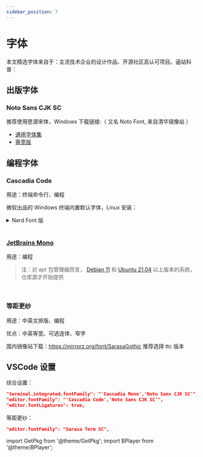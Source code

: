 ```yaml
---
sidebar_position: 7
---
```


# 字体

本文精选字体来自于：主流技术企业的设计作品、开源社区高认可项目。逼站科普：

<BPlayer id="BV19r4y1W74d" />

## 出版字体

### Noto Sans CJK SC

推荐使用思源宋体，Windows 下载链接:（ 又名 Noto Font, 来自清华镜像站 ）

- [通用字体集](https://mirrors.tuna.tsinghua.edu.cn/github-release/googlefonts/noto-cjk/LatestRelease/03_NotoSansCJK-OTC.zip)
- [等宽版](https://mirrors.tuna.tsinghua.edu.cn/github-release/googlefonts/noto-cjk/LatestRelease/13_NotoSansMonoCJKsc.zip)

## 编程字体

### Cascadia Code

<GetPkg apt="fonts-cascadia-code" dnf="cascadia-code-fonts" pacman="ttf-cascadia-code" />

用途：终端命令行、编程

微软出品的 Windows 终端内置默认字体，Linux 安装：

 <details>
<summary>Nerd Font 版</summary>

<GetPkg scoop="CascadiaCode-NF" choco="cascadia-code-nerd-font" />

支持更多 Nerd Font 符号的字体版本，
见[官方介绍](https://www.nerdfonts.com/)

```powershell
# Scoop 依赖：
scoop bucket add nerd-fonts
```

[或手动下载](https://github.com/ryanoasis/nerd-fonts/releases/latest/download/CascadiaCode.zip)

VSCode `settings.json` 设置：

```json
// Linux:
"terminal.integrated.fontFamily": "CaskaydiaCove Nerd Font"
// Windows:
"terminal.integrated.fontFamily": "CaskaydiaCove NF"
```

Windows Terminal: `settings.json` > `.profiles.defaults.fontFace`

</details>

<br/>

### [JetBrains Mono](https://www.jetbrains.com/zh-cn/lp/mono/)

<GetPkg
apt="fonts-jetbrains-mono"
dnf="jetbrains-mono-fonts"
scoop="JetBrains-Mono"
choco="jetbrainsmono"
pacman="ttf-jetbrains-mono"
/>

用途：编程

> 注：对 apt 包管理器而言，
> [Debian 11](https://packages.debian.org/bullseye/source/fonts-jetbrains-mono)
> 和
> [Ubuntu 21.04](https://launchpad.net/ubuntu/+source/fonts-jetbrains-mono)
> 以上版本的系统，仓库源才开始提供

<br/>

### 等距更纱

<GetPkg pacman="ttf-sarasa-gothic" />

用途：中英文排版、编程

优点：中英等宽、可选连体、窄字

国内镜像站下载：https://mirrorz.org/font/SarasaGothic 推荐选择 ttc 版本

## VSCode 设置

综合设置：

```json
"terminal.integrated.fontFamily": "'Cascadia Mono','Noto Sans CJK SC'",
"editor.fontFamily": "'Cascadia Code','Noto Sans CJK SC'",
"editor.fontLigatures": true,
```

等距更纱：

```json
"editor.fontFamily": "Sarasa Term SC",
```

import GetPkg from '@theme/GetPkg';
import BPlayer from '@theme/BPlayer';
